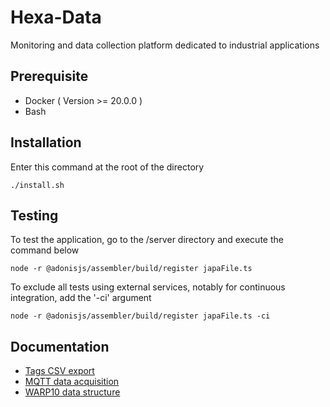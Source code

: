# Hexa-Data

Monitoring and data collection platform dedicated to industrial applications

## Prerequisite

* Docker ( Version >= 20.0.0 )
* Bash

## Installation

Enter this command at the root of the directory

```./install.sh```
## Testing
To test the application, go to the /server directory and execute the command below

```
node -r @adonisjs/assembler/build/register japaFile.ts
```
To exclude all tests using external services, notably for continuous integration, add the '-ci' argument
```
node -r @adonisjs/assembler/build/register japaFile.ts -ci
```
## Documentation

- [Tags CSV export](Documentation/tagsExport.md)
- [MQTT data acquisition](Documentation/mqttDataAcquisition.md)
- [WARP10 data structure](Documentation/warp10DataStructure.md)

